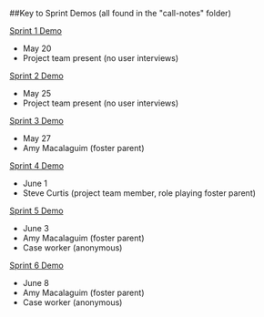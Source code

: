 ##Key to Sprint Demos (all found in the "call-notes" folder)

[Sprint 1 Demo](https://github.com/CivicActions/agile-california/blob/master/call-notes/sprint-1-demo.md)
- May 20
- Project team present (no user interviews) 

[Sprint 2 Demo](https://github.com/CivicActions/agile-california/blob/master/call-notes/sprint-2-demo.md)
- May 25
- Project team present (no user interviews) 

[Sprint 3 Demo](https://github.com/CivicActions/agile-california/blob/master/call-notes/sprint-3-demo.md)
- May 27
- Amy Macalaguim (foster parent) 

[Sprint 4 Demo](https://github.com/CivicActions/agile-california/blob/master/call-notes/sprint-4-demo.md) 
- June 1
- Steve Curtis (project team member, role playing foster parent)

[Sprint 5 Demo](https://github.com/CivicActions/agile-california/blob/master/call-notes/sprint-5-demo.md)
- June 3
- Amy Macalaguim (foster parent) 
- Case worker (anonymous) 

[Sprint 6 Demo](https://github.com/CivicActions/agile-california/blob/master/call-notes/sprint-6-demo.md)
- June 8 
- Amy Macalaguim (foster parent) 
- Case worker (anonymous) 
